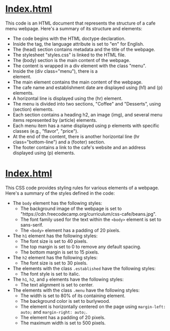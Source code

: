 <h1 style="text-decoration: underline;"> Index.html</h1>
This code is an HTML document that represents the structure of a cafe menu webpage. Here's a summary of its structure and elements:
<ul>
<li>The code begins with the HTML doctype declaration.</li>
<li>Inside the <html> tag, the language attribute is set to "en" for English.</li>
<li>The (head) section contains metadata and the title of the webpage.</li>
<li>The stylesheet "styles.css" is linked to the HTML file.</li>
<li>The (body) section is the main content of the webpage.</li>
<li>The content is wrapped in a div element with the class "menu".</li>
<li>Inside the (div class="menu"), there is a <main> element.</li>
<li>The main element contains the main content of the webpage.</li>
<li>The cafe name and establishment date are displayed using (h1) and (p) elements.</li>
<li>A horizontal line is displayed using the (hr) element.</li>
<li>The menu is divided into two sections, "Coffee" and "Desserts", using (section) elements.</li>
<li>Each section contains a heading h2, an image (img), and several menu items represented by (article) elements.</li>
<li>Each menu item has a name displayed using p elements with specific classes (e.g., "flavor", "price").</li>
<li>At the end of the content, there is another horizontal line (hr class="bottom-line") and a (footer) section.</li>
<li>The footer contains a link to the cafe's website and an address displayed using (p) elements.</li>
</ul>

  
 
<h1 style="text-decoration: underline;">Index.html</h1>
This CSS code provides styling rules for various elements of a webpage. Here's a summary of the styles defined in the code:

<ul>
  <li>The <code>body</code> element has the following styles:
    <ul>
      <li>The background image of the webpage is set to "https://cdn.freecodecamp.org/curriculum/css-cafe/beans.jpg".</li>
      <li>The font family used for the text within the <code>&lt;body&gt;</code> element is set to sans-serif.</li>
      <li>The <code>&lt;body&gt;</code> element has a padding of 20 pixels.</li>
    </ul>
  </li>
  <li>The <code>h1</code> element has the following styles:
    <ul>
      <li>The font size is set to 40 pixels.</li>
      <li>The top margin is set to 0 to remove any default spacing.</li>
      <li>The bottom margin is set to 15 pixels.</li>
    </ul>
  </li>
  <li>The <code>h2</code> element has the following styles:
    <ul>
      <li>The font size is set to 30 pixels.</li>
    </ul>
  </li>
  <li>The elements with the class <code>.established</code> have the following styles:
    <ul>
      <li>The font style is set to italic.</li>
    </ul>
  </li>
  <li>The <code>h1</code>, <code>h2</code>, and <code>p</code> elements have the following styles:
    <ul>
      <li>The text alignment is set to center.</li>
    </ul>
  </li>
  <li>The elements with the class <code>.menu</code> have the following styles:
    <ul>
      <li>The width is set to 80% of its containing element.</li>
      <li>The background color is set to burlywood.</li>
      <li>The element is horizontally centered on the page using <code>margin-left: auto;</code> and <code>margin-right: auto;</code>.</li>
      <li>The element has a padding of 20 pixels.</li>
      <li>The maximum width is set to 500 pixels.</li>
    </ul>
  </li>
</ul>
